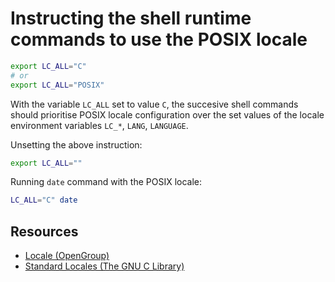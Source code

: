 # Instructing the shell runtime commands to use the POSIX locale

```sh
export LC_ALL="C"
# or
export LC_ALL="POSIX"
```

With the variable `LC_ALL` set to value `C`, the succesive shell commands should prioritise POSIX locale configuration over the set values of the locale environment variables `LC_*`, `LANG`, `LANGUAGE`.

Unsetting the above instruction:

```sh
export LC_ALL=""
```

Running `date` command with the POSIX locale:

```sh
LC_ALL="C" date
```

## Resources

-   [Locale (OpenGroup)](https://pubs.opengroup.org/onlinepubs/9699919799/basedefs/V1_chap07.html#tag_07_02)
-   [Standard Locales (The GNU C Library)](https://www.gnu.org/software/libc/manual/html_node/Standard-Locales.html)
